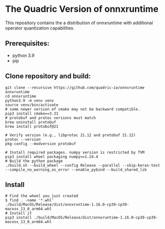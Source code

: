 # The Quadric Version of onnxruntime

This repository contains the a distribution of onnxruntime with additional operator quantization capabilities.


## Prerequisites:
- python 3.9
- pip

## Clone repository and build:
```
git clone --recursive https://github.com/quadric-io/onnxruntime onnxruntime
cd onnxruntime
python3.9 -m venv venv
source venv/bin/activate
# some newer version of cmake may not be backward compatible.
pip3 install cmake==3.31
# protobuf and protoc versions must match
brew uninstall protobuf
brew install protobuf@21

# Verify version (e.g., libprotoc 21.12 and protobuf 21.12)
protoc --version
pkg-config --modversion protobuf

# Install required packages. numpy version is restricted by TVM
pip3 install wheel packaging numpy==1.24.4
# Build the python package
./build.sh --build_wheel --config Release --parallel --skip-keras-test  --compile_no_warning_as_error --enable_pybind --build_shared_lib
```

## Install
```
# Find the wheel you just created
$ find . -name '*.whl'
./build/MacOS/Release/dist/onnxruntime-1.16.0-cp39-cp39-macosx_13_0_arm64.whl
# Install it
pip3 install ./build/MacOS/Release/dist/onnxruntime-1.16.0-cp39-cp39-macosx_13_0_arm64.whl
```
